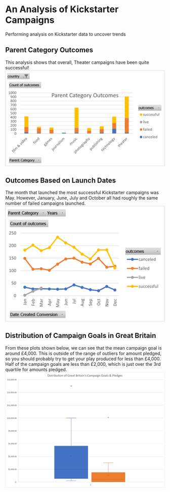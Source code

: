 # An Analysis of Kickstarter Campaigns
Performing analysis on Kickstarter data to uncover trends
## Parent Category Outcomes
This analysis shows that overall, Theater campaigns have been quite successful!
![Parent Category Outcomes](Parent-Category-Outcomes.png)

## Outcomes Based on Launch Dates
The month that launched the most successful Kickstarter campaigns was May. However, January, June, July and October all had roughly the same number of failed campaigns launched.
![Outcomes Based on Launch Dates](Outcomes-Based-on-Launch-Dates.png)

## Distribution of Campaign Goals in Great Britain
From these plots shown below, we can see that the mean campaign goal is around £4,000. This is outside of the range of outliers for amount pledged, so you should probably try to get your play produced for less than £4,000. Half of the campaign goals are less than £2,000, which is just over the 3rd quartile for amounts pledged.
![Box and Whisker Plot](Box-and-Whisker-Plot.png)
